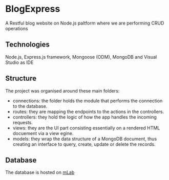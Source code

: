 # BlogExpress
A Restful blog website on Node.js paltform where we are performing CRUD operations

## Technologies
Node.js, Express.js framework, Mongoose (ODM), MongoDB and Visual Studio as IDE

## Structure
The project was organised around these main folders:
  * connections: the folder holds the module that performs the connection to the database.
  * routes: they are mapping the endpoints to the actions in the controllers.
  * controllers: they hold the logic of how the app handles the incoming requests.
  * views: they are the UI part consisting essentially on a rendered HTML docuement via a view egine.
  * models: they wrap the data structure of a MongoDB document, thus creating an interface to query, create, update or delete the records.

## Database
The database is hosted on [mLab](https://mlab.com/)
